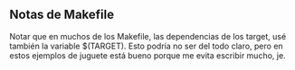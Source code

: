 ## Notas de Makefile
Notar que en muchos de los Makefile, las dependencias de los target, usé también la variable $(TARGET).
Esto podría no ser del todo claro, pero en estos ejemplos de juguete está bueno porque me evita escribir mucho, je.

